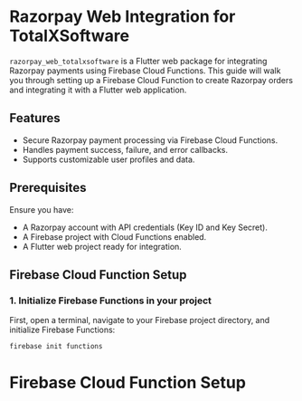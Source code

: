 # Razorpay Web Integration for TotalXSoftware

`razorpay_web_totalxsoftware` is a Flutter web package for integrating Razorpay payments using Firebase Cloud Functions. This guide will walk you through setting up a Firebase Cloud Function to create Razorpay orders and integrating it with a Flutter web application.

## Features

- Secure Razorpay payment processing via Firebase Cloud Functions.
- Handles payment success, failure, and error callbacks.
- Supports customizable user profiles and data.

## Prerequisites

Ensure you have:

- A Razorpay account with API credentials (Key ID and Key Secret).
- A Firebase project with Cloud Functions enabled.
- A Flutter web project ready for integration.

## Firebase Cloud Function Setup

### 1. Initialize Firebase Functions in your project

   First, open a terminal, navigate to your Firebase project directory, and initialize Firebase Functions:

   ```bash
   firebase init functions
   ```

# Firebase Cloud Function Setup


